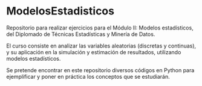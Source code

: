 # ModelosEstadisticos
Repositorio para realizar ejercicios para el Módulo II: Modelos estadísticos, del Diplomado de Técnicas Estadísticas y Minería de Datos.

El curso consiste en analizar las variables aleatorias (discretas y continuas), y su aplicación en la simulación y estimación de resultados, utilizando modelos estadísticos.

Se pretende encontrar en este repositorio diversos códigos en Python para ejemplificar y poner en práctica los conceptos que se estudiarán.
